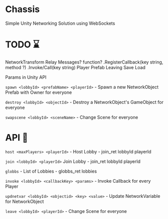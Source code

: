 # Chassis

Simple Unity Networking Solution using WebSockets

# TODO ⌛

NetworkTransform
Relay Messages? function?
.RegisterCallback(key string, method ?)
.Invoke/Call(key string)
Player Prefab
Leaving
Save
Load

Params in Unity API

`spawn <lobbyId> <prefabName> <playerId>` - Spawn a new NetworkObject Prefab with Owner for everyone

`destroy <lobbyId> <objectId>` - Destroy a NetworkObject's GameObject for everyone

`swapscene <lobbyId> <sceneName>` - Change Scene for everyone

# API 📜

`host <maxPlayers> <playerId>` - Host Lobby - join_ret lobbyId playerId

`join <lobbyId> <playerId>` Join Lobby - join_ret lobbyId playerId

`globbs` - List of Lobbies - globbs_ret lobbies

`invoke <lobbyId> <callbackKey> <params>` - Invoke Callback for every Player

`updnetvar <lobbyId> <objectid> <key> <value>` - Update NetworkVariable for NetworkObject

`leave <lobbyId> <playerId>` - Change Scene for everyone

